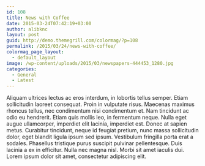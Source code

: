 ```yaml
---
id: 108
title: News with Coffee
date: 2015-03-24T07:42:19+03:00
author: alibknc
layout: post
guid: http://demo.themegrill.com/colormag/?p=108
permalink: /2015/03/24/news-with-coffee/
colormag_page_layout:
  - default_layout
image: /wp-content/uploads/2015/03/newspapers-444453_1280.jpg
categories:
  - General
  - Latest
---
```

Aliquam ultrices lectus ac eros interdum, in lobortis tellus semper. Etiam sollicitudin laoreet consequat. Proin in vulputate risus. Maecenas maximus rhoncus tellus, nec condimentum nisi condimentum et. Nam tincidunt ac odio eu hendrerit. Etiam quis mollis leo, in fermentum neque. Nulla eget augue ullamcorper, imperdiet elit lacinia, imperdiet est. Donec at sapien metus. Curabitur tincidunt, neque id feugiat pretium, nunc massa sollicitudin dolor, eget blandit ligula ipsum sed ipsum. Vestibulum fringilla porta erat a sodales. Phasellus tristique purus suscipit pulvinar pellentesque. Duis lacinia a ex in efficitur. Nulla nec magna nisl. Morbi sit amet iaculis dui. Lorem ipsum dolor sit amet, consectetur adipiscing elit.